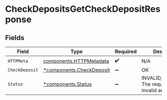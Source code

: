 # CheckDepositsGetCheckDepositResponse


## Fields

| Field                                                               | Type                                                                | Required                                                            | Description                                                         |
| ------------------------------------------------------------------- | ------------------------------------------------------------------- | ------------------------------------------------------------------- | ------------------------------------------------------------------- |
| `HTTPMeta`                                                          | [components.HTTPMetadata](../../models/components/httpmetadata.md)  | :heavy_check_mark:                                                  | N/A                                                                 |
| `CheckDeposit`                                                      | [*components.CheckDeposit](../../models/components/checkdeposit.md) | :heavy_minus_sign:                                                  | OK                                                                  |
| `Status`                                                            | [*components.Status](../../models/components/status.md)             | :heavy_minus_sign:                                                  | INVALID_ARGUMENT: The request has an invalid argument.              |